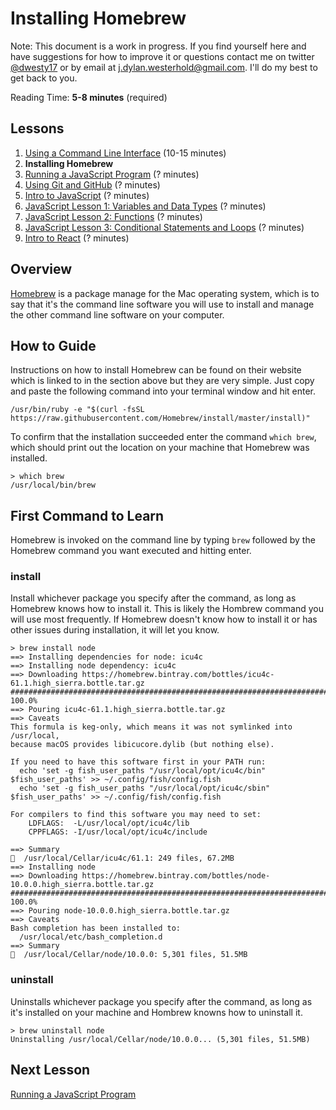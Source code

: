# Installing Homebrew

Note: This document is a work in progress. If you find yourself here and have suggestions for how to improve it or questions contact me on twitter [@dwesty17](https://twitter.com/dwesty17) or by email at j.dylan.westerhold@gmail.com. I'll do my best to get back to you.

Reading Time: **5-8 minutes** (required)

## Lessons
1. [Using a Command Line Interface](https://github.com/project-catalyst/using-a-cli) (10-15 minutes)
1. **Installing Homebrew**
1. [Running a JavaScript Program](https://github.com/project-catalyst/overview) (? minutes)
1. [Using Git and GitHub](https://github.com/project-catalyst/overview) (? minutes)
1. [Intro to JavaScript](https://github.com/project-catalyst/overview) (? minutes)
1. [JavaScript Lesson 1: Variables and Data Types](https://github.com/project-catalyst/overview) (? minutes)
1. [JavaScript Lesson 2: Functions](https://github.com/project-catalyst/overview) (? minutes)
1. [JavaScript Lesson 3: Conditional Statements and Loops](https://github.com/project-catalyst/overview) (? minutes)
1. [Intro to React](https://github.com/project-catalyst/overview) (? minutes)

## Overview

[Homebrew](https://brew.sh/) is a package manage for the Mac operating system, which is to say that it's the command line software you will use to install and manage the other command line software on your computer.

## How to Guide

Instructions on how to install Homebrew can be found on their website which is linked to in the section above but they are very simple. Just copy and paste the following command into your terminal window and hit enter.

```shell
/usr/bin/ruby -e "$(curl -fsSL https://raw.githubusercontent.com/Homebrew/install/master/install)"
```

To confirm that the installation succeeded enter the command `which brew`, which should print out the location on your machine that Homebrew was installed.

```shell
> which brew
/usr/local/bin/brew
```

## First Command to Learn

Homebrew is invoked on the command line by typing `brew` followed by the Homebrew command you want executed and hitting enter.

### install <some software>

Install whichever package you specify after the command, as long as Homebrew knows how to install it. This is likely the Hombrew command you will use most frequently. If Homebrew doesn't know how to install it or has other issues during installation, it will let you know.

```shell
> brew install node
==> Installing dependencies for node: icu4c
==> Installing node dependency: icu4c
==> Downloading https://homebrew.bintray.com/bottles/icu4c-61.1.high_sierra.bottle.tar.gz
######################################################################## 100.0%
==> Pouring icu4c-61.1.high_sierra.bottle.tar.gz
==> Caveats
This formula is keg-only, which means it was not symlinked into /usr/local,
because macOS provides libicucore.dylib (but nothing else).

If you need to have this software first in your PATH run:
  echo 'set -g fish_user_paths "/usr/local/opt/icu4c/bin" $fish_user_paths' >> ~/.config/fish/config.fish
  echo 'set -g fish_user_paths "/usr/local/opt/icu4c/sbin" $fish_user_paths' >> ~/.config/fish/config.fish

For compilers to find this software you may need to set:
    LDFLAGS:  -L/usr/local/opt/icu4c/lib
    CPPFLAGS: -I/usr/local/opt/icu4c/include

==> Summary
🍺  /usr/local/Cellar/icu4c/61.1: 249 files, 67.2MB
==> Installing node
==> Downloading https://homebrew.bintray.com/bottles/node-10.0.0.high_sierra.bottle.tar.gz
######################################################################## 100.0%
==> Pouring node-10.0.0.high_sierra.bottle.tar.gz
==> Caveats
Bash completion has been installed to:
  /usr/local/etc/bash_completion.d
==> Summary
🍺  /usr/local/Cellar/node/10.0.0: 5,301 files, 51.5MB
```

### uninstall <some software>

Uninstalls whichever package you specify after the command, as long as it's installed on your machine and Hombrew knowns how to uninstall it.

```shell
> brew uninstall node
Uninstalling /usr/local/Cellar/node/10.0.0... (5,301 files, 51.5MB)
```

## Next Lesson

[Running a JavaScript Program](https://github.com/project-catalyst/running-a-javascript-program)